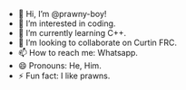 - 👋 Hi, I’m @prawny-boy!
- 👀 I’m interested in coding.
- 🌱 I’m currently learning C++.
- 💞️ I’m looking to collaborate on Curtin FRC.
- 📫 How to reach me: Whatsapp.
- 😄 Pronouns: He, Him.
- ⚡ Fun fact: I like prawns.

<!---
prawny-boy/prawny-boy is a ✨ special ✨ repository because its `README.md` (this file) appears on your GitHub profile.
You can click the Preview link to take a look at your changes.
--->

